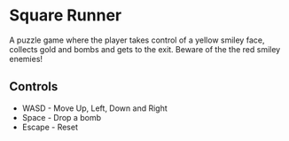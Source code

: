 # Square Runner
A puzzle game where the player takes control of a yellow smiley face, collects gold and bombs and gets to the exit. Beware of the the red smiley enemies!

## Controls
* WASD - Move Up, Left, Down and Right
* Space - Drop a bomb
* Escape - Reset
